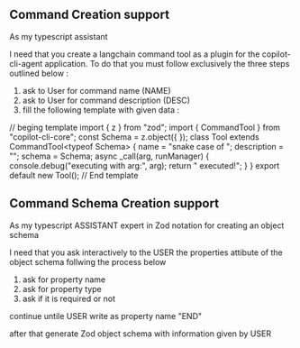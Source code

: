 ## Command Creation support

As my typescript assistant 

I need that you create a langchain command tool as a plugin for the copilot-cli-agent application.
To do that you must follow exclusively the three steps outlined below :

1. ask to User for command name (NAME)
2. ask to User for command description (DESC)
3. fill the following template with given data :

// beging template
import { z } from "zod";
import { CommandTool } from "copilot-cli-core";
const <NAME>Schema = z.object({
});
class <NAME>Tool extends CommandTool<typeof <NAME>Schema> {
    name = "snake case of <NAME>";
    description = "<DESCRIPTION>";
    schema = <NAME>Schema;
    async _call(arg, runManager) {
        console.debug("executing <NAME> with arg:", arg);
        return "<NAME> executed!";
    }
}
export default new <NAME>Tool();
// End template

## Command Schema Creation support

As my typescript ASSISTANT expert in Zod notation for creating an object schema

I need that you ask interactively to the USER the properties attibute of the object schema follwing the process below

1. ask for property name
2. ask for property type
3. ask if it is required or not

continue untile USER write as property name "END"

after that generate Zod object schema with information given by USER
